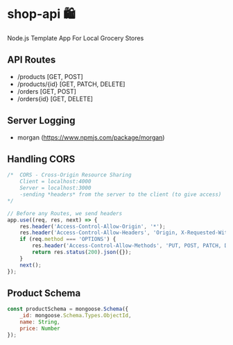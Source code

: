 # shop-api :shopping:
Node.js Template App For Local Grocery Stores

## API Routes
- /products [GET, POST]
- /products/{id} [GET, PATCH, DELETE]
- /orders [GET, POST]
- /orders{id} [GET, DELETE]

## Server Logging 
- morgan (https://www.npmjs.com/package/morgan)

## Handling CORS
```javascript
/*  CORS - Cross-Origin Resource Sharing
    Client = localhost:4000
    Server = localhost:3000
    -sending *headers* from the server to the client (to give access)
*/

// Before any Routes, we send headers
app.use((req, res, next) => {
    res.header('Access-Control-Allow-Origin', '*');
    res.header('Access-Control-Allow-Headers', 'Origin, X-Requested-With, Content-Type, Accept, Authorization')
    if (req.method === 'OPTIONS') {
        res.header('Access-Control-Allow-Methods', 'PUT, POST, PATCH, DELETE, GET');
        return res.status(200).json({});
    }
    next();
});
```

## Product Schema
```javascript
const productSchema = mongoose.Schema({
    _id: mongoose.Schema.Types.ObjectId,
    name: String,
    price: Number
});
```

